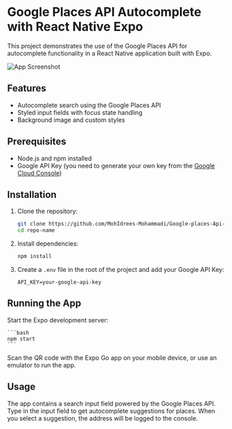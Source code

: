 # Google Places API Autocomplete with React Native Expo

This project demonstrates the use of the Google Places API for autocomplete functionality in a React Native application built with Expo.

![App Screenshot](https://res.cloudinary.com/dzobi6ntc/image/upload/v1721110309/mockup2_kouuga.jpg)

## Features

- Autocomplete search using the Google Places API
- Styled input fields with focus state handling
- Background image and custom styles

## Prerequisites

- Node.js and npm installed
- Google API Key (you need to generate your own key from the [Google Cloud Console](https://console.cloud.google.com/))

## Installation

1. Clone the repository:

    ```bash
    git clone https://github.com/MohIdrees-Mohammadi/Google-places-Api-using-React-Native-Expo.git
    cd repo-name
    ```

2. Install dependencies:

    ```bash
    npm install
    ```

3. Create a `.env` file in the root of the project and add your Google API Key:

    ```
    API_KEY=your-google-api-key
    ```

## Running the App

Start the Expo development server:

    ```bash
    npm start
    ```

Scan the QR code with the Expo Go app on your mobile device, or use an emulator to run the app.

## Usage

The app contains a search input field powered by the Google Places API. Type in the input field to get autocomplete suggestions for places. When you select a suggestion, the address will be logged to the console.
